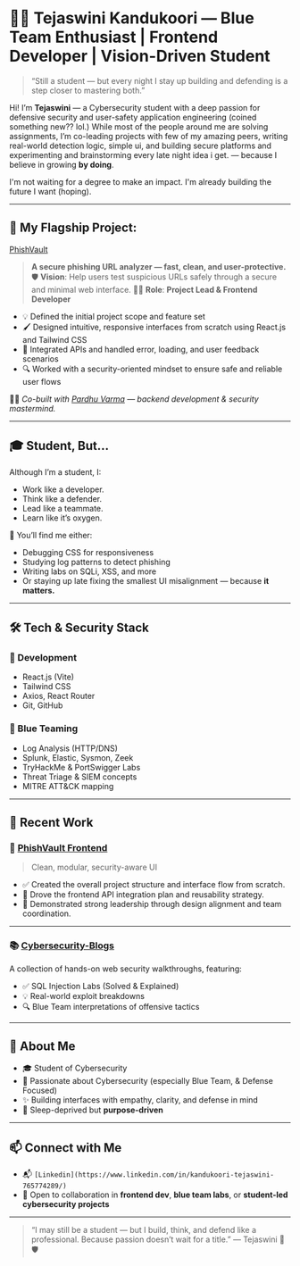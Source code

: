 # 👩‍💻 Tejaswini Kandukoori — Blue Team Enthusiast | Frontend Developer | Vision-Driven Student

> “Still a student — but every night I stay up building and defending is a step closer to mastering both.”

Hi! I’m **Tejaswini** — a Cybersecurity student with a deep passion for defensive security and user-safety application engineering (coined something new?? lol.) 
While most of the people around me are solving assignments, I’m co-leading projects with few of my amazing peers, writing real-world detection logic, simple ui, and building secure platforms and experimenting and brainstorming every late night idea i get. — because I believe in growing **by doing**.

I'm not waiting for a degree to make an impact. I'm already building the future I want (hoping).

---

## 🚀 My Flagship Project: 
[PhishVault](https://github.com/Tejaswini4119/PhishVault)

> **A secure phishing URL analyzer — fast, clean, and user-protective.**
🛡️ **Vision**: Help users test suspicious URLs safely through a secure and minimal web interface.
👩‍🔧 **Role**: **Project Lead & Frontend Developer**

- 💡 Defined the initial project scope and feature set
- 🖌️ Designed intuitive, responsive interfaces from scratch using React.js and Tailwind CSS
- 🔗 Integrated APIs and handled error, loading, and user feedback scenarios
- 🔍 Worked with a security-oriented mindset to ensure safe and reliable user flows

👨‍💻 *Co-built with [Pardhu Varma](https://github.com/zenrage2025) — backend development & security mastermind.*

---

## 🎓 Student, But…

Although I’m a student, I:
- Work like a developer.
- Think like a defender.
- Lead like a teammate.
- Learn like it’s oxygen.

💬 You’ll find me either:
- Debugging CSS for responsiveness  
- Studying log patterns to detect phishing  
- Writing labs on SQLi, XSS, and more  
- Or staying up late fixing the smallest UI misalignment — because **it matters.**

---

## 🛠️ Tech & Security Stack

### 🔧 Development
- React.js (Vite)
- Tailwind CSS
- Axios, React Router
- Git, GitHub

### 🔐 Blue Teaming
- Log Analysis (HTTP/DNS)
- Splunk, Elastic, Sysmon, Zeek
- TryHackMe & PortSwigger Labs
- Threat Triage & SIEM concepts
- MITRE ATT&CK mapping

---

## 🧪 Recent Work

### 📁 [PhishVault Frontend](https://github.com/Tejaswini4119/PhishVault/tree/main/phishvault-frontend)
> Clean, modular, security-aware UI

- ✅ Created the overall project structure and interface flow from scratch.
- 🧠 Drove the frontend API integration plan and reusability strategy.
- 👑 Demonstrated strong leadership through design alignment and team coordination.

---

### 📚 [Cybersecurity-Blogs](https://github.com/Tejaswini4119/Cybersecurity-Blogs)

A collection of hands-on web security walkthroughs, featuring:

- ✅ SQL Injection Labs (Solved & Explained)
- 💡 Real-world exploit breakdowns
- 🔍 Blue Team interpretations of offensive tactics

---

## 💬 About Me

- 🎓 Student of Cybersecurity
- 🧠 Passionate about Cybersecurity (especially Blue Team, & Defense Focused)
- ✨ Building interfaces with empathy, clarity, and defense in mind
- 🛌 Sleep-deprived but **purpose-driven**

---

## 📫 Connect with Me

- 📬 `[Linkedin](https://www.linkedin.com/in/kandukoori-tejaswini-765774289/)`
- 🤝 Open to collaboration in **frontend dev**, **blue team labs**, or **student-led cybersecurity projects**

---

> “I may still be a student — but I build, think, and defend like a professional. Because passion doesn’t wait for a title.”
— Tejaswini 🌙🛡️
